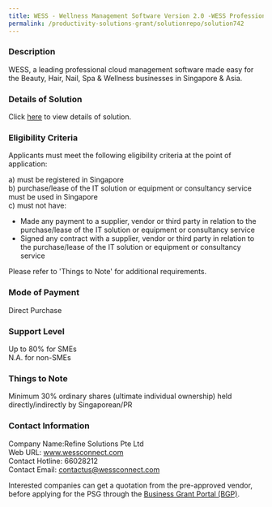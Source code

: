 ```yaml
---
title: WESS - Wellness Management Software Version 2.0 -WESS Professional with Online Booking
permalink: /productivity-solutions-grant/solutionrepo/solution742
---
```


### Description

WESS, a leading professional cloud management software made easy for the Beauty, Hair, Nail, Spa & Wellness businesses in Singapore & Asia.

### Details of Solution

Click <a href='https://www.gobusiness.gov.sg/images/psg/Desensitised_Refine_Solutions_20200124_Annex_3(mti)_Part_3.pdf' target='_blank' rel='noopener'>here</a> to view details of solution.

### Eligibility Criteria

Applicants must meet the following eligibility criteria at the point of application:

a) must be registered in Singapore <br>
b) purchase/lease of the IT solution or equipment or consultancy service must be used in Singapore <br>
c) must not have:
- Made any payment to a supplier, vendor or third party in relation to the purchase/lease of the IT solution or equipment or consultancy service
- Signed any contract with a supplier, vendor or third party in relation to the purchase/lease of the IT solution or equipment or consultancy service

Please refer to 'Things to Note' for additional requirements.

### Mode of Payment
Direct Purchase

### Support Level
Up to 80% for SMEs <br>
N.A. for non-SMEs

### Things to Note
Minimum 30% ordinary shares (ultimate individual ownership) held directly/indirectly by Singaporean/PR

### Contact Information
Company Name:Refine Solutions Pte Ltd <br>Web URL: www.wessconnect.com <br>Contact Hotline: 66028212 <br>Contact Email: contactus@wessconnect.com <br>

Interested companies can get a quotation from the pre-approved vendor, before applying for the PSG through the <a target='_blank' rel='noopener' href='https://www.businessgrants.gov.sg/'>Business Grant Portal (BGP)</a>.
